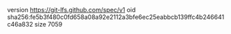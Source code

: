 version https://git-lfs.github.com/spec/v1
oid sha256:fe5b3f480c0fd658a08a92e2112a3bfe6ec25eabbcb139ffc4b246641c46a832
size 7059
